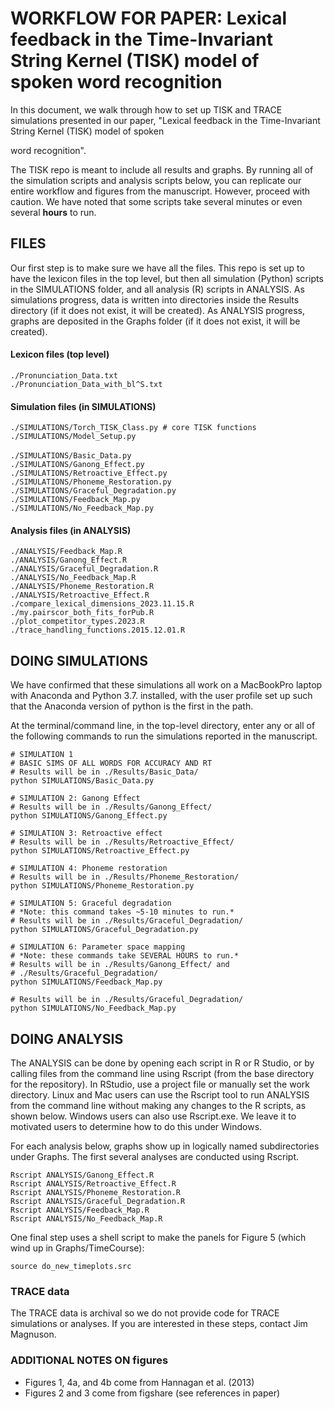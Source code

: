 # WORKFLOW FOR PAPER: Lexical feedback in the Time-Invariant String Kernel (TISK) model of spoken word recognition

In this document, we walk through how to set up TISK and TRACE simulations presented in our paper, "Lexical feedback in the Time-Invariant String Kernel (TISK) model of spoken

word recognition".

The TISK repo is meant to include all results and graphs. By running all of the simulation scripts and analysis scripts below, you can replicate our entire workflow and figures from the manuscript. However, proceed with caution. We have noted that some scripts take several minutes or even several **hours** to run.

## FILES

Our first step is to make sure we have all the files. This repo is set up to have the lexicon files in the top level, but then all simulation (Python) scripts in the SIMULATIONS folder, and all analysis (R) scripts in ANALYSIS. As simulations progress, data is written into directories inside the Results directory (if it does not exist, it will be created). As ANALYSIS progress, graphs are deposited in the Graphs folder (if it does not exist, it will be created).

#### Lexicon files (top level)
`./Pronunciation_Data.txt`  
`./Pronunciation_Data_with_bl^S.txt`

#### Simulation files (in SIMULATIONS)
`./SIMULATIONS/Torch_TISK_Class.py # core TISK functions`  
`./SIMULATIONS/Model_Setup.py` <br>  
`./SIMULATIONS/Basic_Data.py`  <br>
`./SIMULATIONS/Ganong_Effect.py`  <br>
`./SIMULATIONS/Retroactive_Effect.py` <br>
`./SIMULATIONS/Phoneme_Restoration.py`  <br>
`./SIMULATIONS/Graceful_Degradation.py`  <br>
`./SIMULATIONS/Feedback_Map.py`  <br>
`./SIMULATIONS/No_Feedback_Map.py`

#### Analysis files (in ANALYSIS)
`./ANALYSIS/Feedback_Map.R`<br>
`./ANALYSIS/Ganong_Effect.R`<br>
`./ANALYSIS/Graceful_Degradation.R`<br>
`./ANALYSIS/No_Feedback_Map.R`<br>
`./ANALYSIS/Phoneme_Restoration.R`<br>
`./ANALYSIS/Retroactive_Effect.R`<br>
`./compare_lexical_dimensions_2023.11.15.R`<br>
`./my.pairscor_both_fits_forPub.R`<br>
`./plot_competitor_types.2023.R`<br>
`./trace_handling_functions.2015.12.01.R`

## DOING SIMULATIONS

We have confirmed that these simulations all work on a MacBookPro laptop with Anaconda and Python 3.7. installed, with the user profile set up such that the Anaconda version of python is the first in the path.

At the terminal/command line, in the top-level directory, enter any or all of the following commands to run the simulations reported in the manuscript.  

`# SIMULATION 1`<br>
`# BASIC SIMS OF ALL WORDS FOR ACCURACY AND RT` <br>
`# Results will be in ./Results/Basic_Data/`  <br>
`python SIMULATIONS/Basic_Data.py`<p>

`# SIMULATION 2: Ganong Effect `  <br>
`# Results will be in ./Results/Ganong_Effect/`<br>
`python SIMULATIONS/Ganong_Effect.py`

`# SIMULATION 3: Retroactive effect`  <br>
`# Results will be in ./Results/Retroactive_Effect/`  <br>
`python SIMULATIONS/Retroactive_Effect.py`

`# SIMULATION 4: Phoneme restoration`  <br>
`# Results will be in ./Results/Phoneme_Restoration/` <br>
`python SIMULATIONS/Phoneme_Restoration.py`

`# SIMULATION 5: Graceful degradation`  <br>
`# *Note: this command takes ~5-10 minutes to run.*`  <br>
`# Results will be in ./Results/Graceful_Degradation/` <br>
`python SIMULATIONS/Graceful_Degradation.py`

`# SIMULATION 6: Parameter space mapping`  <br>
`# *Note: these commands take SEVERAL HOURS to run.*` <br>
`# Results will be in ./Results/Ganong_Effect/ and ` <br>
`# ./Results/Graceful_Degradation/`  <br>
`python SIMULATIONS/Feedback_Map.py`

`# Results will be in ./Results/Graceful_Degradation/`  <br>
`python SIMULATIONS/No_Feedback_Map.py`

## DOING ANALYSIS

The ANALYSIS can be done by opening each script in R or R Studio, or by calling files from the command line using Rscript (from the base directory for the repository). In RStudio, use a project file or manually set the work directory. Linux and Mac users can use the Rscript tool to run ANALYSIS from the command line without making any changes to the R scripts, as shown below. Windows users can also use Rscript.exe. We leave it to motivated users to determine how to do this under Windows.

For each analysis below, graphs show up in logically named subdirectories under Graphs. The first several analyses are conducted using Rscript.

`Rscript ANALYSIS/Ganong_Effect.R`  <br>
`Rscript ANALYSIS/Retroactive_Effect.R`  <br>
`Rscript ANALYSIS/Phoneme_Restoration.R`  <br>
`Rscript ANALYSIS/Graceful_Degradation.R`  <br>
`Rscript ANALYSIS/Feedback_Map.R`  <br>
`Rscript ANALYSIS/No_Feedback_Map.R`

One final step uses a shell script to make the panels for Figure 5 (which wind up in Graphs/TimeCourse):

`source do_new_timeplots.src`

### TRACE data
The TRACE data is archival so we do not provide code for TRACE simulations or analyses. If you are interested in these steps, contact Jim Magnuson.

### ADDITIONAL NOTES ON figures
- Figures 1, 4a, and 4b come from Hannagan et al. (2013)
- Figures 2 and 3 come from figshare (see references in paper)
